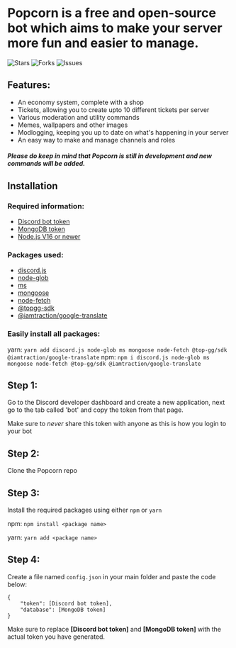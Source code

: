 # Popcorn is a free and open-source bot which aims to make your server more fun and easier to manage.

![Stars](https://img.shields.io/github/stars/Dennis-5618/Popcorn?style=flat-square)
![Forks](https://img.shields.io/github/forks/Dennis-5618/Popcorn?style=flat-square)
![Issues](https://img.shields.io/github/issues/Dennis-5618/Popcorn?style=flat-square)

## Features:
* An economy system, complete with a shop
* Tickets, allowing you to create upto 10 different tickets per server
* Various moderation and utility commands
* Memes, wallpapers and other images
* Modlogging, keeping you up to date on what's happening in your server
* An easy way to make and manage channels and roles

##### Please do keep in mind that Popcorn is still in development and new commands will be added.

## Installation

### Required information:
* [Discord bot token](https://discord.com/developers/applications)
* [MongoDB token](https://www.mongodb.com/)
* [Node.js V16 or newer](https://nodejs.org/en/)

### Packages used:
* [discord.js](https://github.com/discordjs/discord.js)
* [node-glob](https://github.com/isaacs/node-glob)
* [ms](https://github.com/vercel/ms)
* [mongoose](https://github.com/Automattic/mongoose)
* [node-fetch](https://github.com/node-fetch/node-fetch)
* [@topgg-sdk](https://github.com/top-gg/node-sdk)
* [@iamtraction/google-translate](https://github.com/iamtraction/google-translate)

### Easily install all packages:
yarn: `yarn add discord.js node-glob ms mongoose node-fetch @top-gg/sdk @iamtraction/google-translate`
npm: `npm i discord.js node-glob ms mongoose node-fetch @top-gg/sdk @iamtraction/google-translate`

## Step 1:
Go to the Discord developer dashboard and create a new application, next go to the tab called 'bot' and copy the token from that page.

Make sure to *never* share this token with anyone as this is how you login to your bot

## Step 2:
Clone the Popcorn repo

## Step 3:
Install the required packages using either `npm` or `yarn`

npm: `npm install <package name>`

yarn: `yarn add <package name>`

## Step 4:
Create a file named `config.json` in your main folder and paste the code below:
```
{
	"token": [Discord bot token],
	"database": [MongoDB token]
}
```
Make sure to replace **[Discord bot token]** and **[MongoDB token]** with the actual token you have generated.

